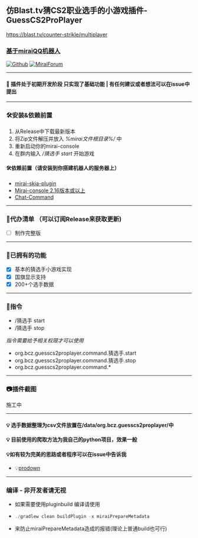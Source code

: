 ## 仿Blast.tv猜CS2职业选手的小游戏插件-GuessCS2ProPlayer
https://blast.tv/counter-strikle/multiplayer
### [基于miraiQQ机器人](https://github.com/mamoe/mirai)

[![Github](https://img.shields.io/badge/-Github-000?style=flat&logo=Github&logoColor=white)](https://github.com/BestBcz/GuessCS2ProPlayer)
[![MiraiForum](https://img.shields.io/badge/Forum-Mirai?style=flat-square&label=Mirai
)](https://mirai.mamoe.net/user/kymandu)

-------------------------
#### 🌱 插件处于初期开发阶段 只实现了基础功能 | 有任何建议或者想法可以在issue中提出

---------------------------
### 🛠️安装&依赖前置
1. 从Release中下载最新版本
2. 将Zip文件解压并放入 _%mirai文件根目录%/_ 中
3. 重新启动你的mirai-console
4. 在群内输入 _/猜选手 start_ 开始游戏
#### 🛠️依赖前置（请安装到你搭建机器人的服务器上）
-  [mirai-skia-plugin](https://github.com/cssxsh/mirai-skia-plugin)
- [Mirai-console 2.16版本或以上](https://github.com/mamoe/mirai/releases)
- [Chat-Command](https://github.com/project-mirai/chat-command)


----------------------------------------

### 🚀代办清单 （可以订阅Release来获取更新)

- [ ] 制作完整版

-------------------------------------------------

### 🧐已拥有的功能

- [x] 基本的猜选手小游戏实现
- [x] 国旗显示支持
- [x] 200+个选手数据

--------------------------------------------------

### 🔑指令
- /猜选手 start
- /猜选手 stop

_指令需要给予相关权限才可以使用_
- org.bcz.guesscs2proplayer.command.猜选手.start
- org.bcz.guesscs2proplayer.command.猜选手.stop
- org.bcz.guesscs2proplayer.command.*

-----------------------------------------
### 📷插件截图

施工中

-------------------------------------

#### 💡 选手数据整理为csv文件放置在/data/org.bcz.guesscs2proplayer/中
#### 💡 目前使用的爬取方法为我自己的python项目，效果一般
#### 💡如有较为完美的思路或者程序可以在issue中告诉我

- 💡[prodown](https://github.com/BestBcz/prodown)
-------------------------------------------
### 编译  - 非开发者请无视
- 如果需要使用pluginbuild 编译请使用
- ```javascript
  ./gradlew clean buildPlugin -x miraiPrepareMetadata
  
- 来防止miraiPrepareMetadata造成的报错(理论上普通build也可行)